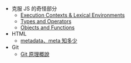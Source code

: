 - 克服 JS 的奇怪部分
  - [Execution Contexts & Lexical Environments](克服JS的奇怪部分/Execution_Contexts_and_Lexical_Environments.md)
  - [Types and Operators](克服JS的奇怪部分/Types_and_Operators.md)
  - [Objects and Functions](克服JS的奇怪部分/Objects_and_Functions.md)
- HTML
  - [metadata、meta 知多少](HTML/metadata.md)
- Git
  - [Git 原理概說](Git/Git.md)